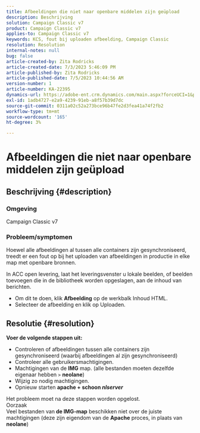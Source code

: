 ```yaml
---
title: Afbeeldingen die niet naar openbare middelen zijn geüpload
description: Beschrijving
solution: Campaign Classic v7
product: Campaign Classic v7
applies-to: Campaign Classic v7
keywords: KCS, fout bij uploaden afbeelding, Campaign Classic
resolution: Resolution
internal-notes: null
bug: false
article-created-by: Zita Rodricks
article-created-date: 7/3/2023 5:46:09 PM
article-published-by: Zita Rodricks
article-published-date: 7/5/2023 10:44:56 AM
version-number: 1
article-number: KA-22395
dynamics-url: https://adobe-ent.crm.dynamics.com/main.aspx?forceUCI=1&pagetype=entityrecord&etn=knowledgearticle&id=ff97d978-c919-ee11-8f6e-6045bd006268
exl-id: 1adb4727-e2a9-4239-91eb-a8f57b39d7dc
source-git-commit: 0311a02c52a273bce96b47fe2d3fea41a74f2fb2
workflow-type: tm+mt
source-wordcount: '165'
ht-degree: 3%

---
```


# Afbeeldingen die niet naar openbare middelen zijn geüpload

## Beschrijving {#description}


### <b>Omgeving </b>

Campaign Classic v7

### <b>Probleem/symptomen</b>

Hoewel alle afbeeldingen al tussen alle containers zijn gesynchroniseerd, treedt er een fout op bij het uploaden van afbeeldingen in productie in elke map met openbare bronnen.

In ACC open levering, laat het leveringsvenster u lokale beelden, of beelden toevoegen die in de bibliotheek worden opgeslagen, aan de inhoud van berichten.

- Om dit te doen, klik <b>Afbeelding</b> op de werkbalk Inhoud HTML.
- Selecteer de afbeelding en klik op Uploaden.



## Resolutie {#resolution}

<b>Voer de volgende stappen uit:</b>
- Controleren of afbeeldingen tussen alle containers zijn gesynchroniseerd (waarbij afbeeldingen al zijn gesynchroniseerd)
- Controleer alle gebruikersmachtigingen.
- Machtigingen van de <b>IMG</b> map. (alle bestanden moeten dezelfde eigenaar hebben `>`  <b>neolane</b>)
- Wijzig zo nodig machtigingen.
- Opnieuw starten <b>apache + schoon *nlserver</b>*


Het probleem moet na deze stappen worden opgelost.
<br>Oorzaak <br>
Veel bestanden van<b> de </b><b>IMG-map</b> beschikken niet over de juiste machtigingen (deze zijn eigendom van de <b>Apache</b> proces, in plaats van <b>neolane</b>)

